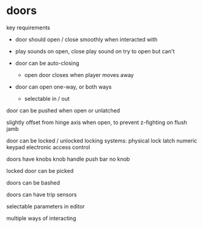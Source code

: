 # doors

key requirements

* door should open / close smoothly when interacted with
* play sounds on open, close
play sound on try to open but can't

* door can be auto-closing
    * open door closes when player moves away

* door can open one-way, or both ways
    * selectable in / out

door can be pushed when open or unlatched

slightly offset from hinge axis when open, to prevent z-fighting on flush jamb

door can be locked / unlocked
    locking systems:
    physical lock
    latch
    numeric keypad
    electronic access control

doors have knobs
    knob
    handle
    push bar
    no knob

locked door can be picked

doors can be bashed


doors can have trip sensors



selectable parameters in editor


multiple ways of interacting

